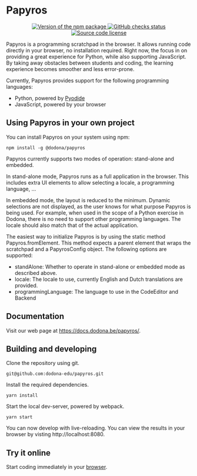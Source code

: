 # Papyros

<p align="center">
  <a href="https://www.npmjs.com/package/@dodona/papyros">
    <img src="https://img.shields.io/npm/v/@dodona/papyros.svg" alt="Version of the npm package">
  </a>
  <a href="https://github.com/dodona-edu/papyros/actions?query=branch%3Amain">
    <img src="https://github.com/dodona-edu/papyros/actions/workflows/deploy-pages.yaml/badge.svg" alt="GitHub checks status">
  </a>
  <a href="https://github.com/dodona-edu/papyros/blob/main/LICENSE">
    <img alt="Source code license" src="https://img.shields.io/github/license/dodona-edu/papyros">
  </a>
</p>

Papyros is a programming scratchpad in the browser. It allows running code
directly in your browser, no installation required. Right now, the focus in on providing a great experience for Python, while also supporting JavaScript.
By taking away obstacles between students and coding, the learning experience becomes
smoother and less error-prone.

Currently, Papyros provides support for the following programming languages:
- Python, powered by [Pyodide](https://pyodide.org/en/stable/)
- JavaScript, powered by your browser

## Using Papyros in your own project

You can install Papyros on your system using npm:
```shell
npm install -g @dodona/papyros
```

Papyros currently supports two modes of operation: stand-alone and embedded.

In stand-alone mode, Papyros runs as a full application in the browser. 
This includes extra UI elements to allow selecting a locale, a programming language, ...

In embedded mode, the layout is reduced to the minimum. Dynamic selections are not displayed,
as the user knows for what purpose Papyros is being used. For example, when used in the
scope of a Python exercise in Dodona, there is no need to support other programming languages.
The locale should also match that of the actual application.

The easiest way to initialize Papyros is by using the static method Papyros.fromElement.
This method expects a parent element that wraps the scratchpad and a PapyrosConfig object.
The following options are supported:
- standAlone: Whether to operate in stand-alone or embedded mode as described above.
- locale: The locale to use, currently English and Dutch translations are provided.
- programmingLanguage: The language to use in the CodeEditor and Backend

## Documentation

Visit our web page at <https://docs.dodona.be/papyros/>.

## Building and developing

Clone the repository using git.
```shell
git@github.com:dodona-edu/papyros.git
```

Install the required dependencies.
```shell
yarn install
```

Start the local dev-server, powered by webpack.
```shell
yarn start
```

You can now develop with live-reloading.
You can view the results in your browser by visting http://localhost:8080.

## Try it online

Start coding immediately in your [browser](https://docs.dodona.be/papyros/).

